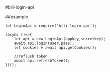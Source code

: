 #bili-login-api  

##example  
```$xslt  
let LoginApi = require('bili-login-api');

(async ()=>{
    let api = new LoginApi(appkey,secretkey);
    await api.login(user,pass);
    let cookies = await api.getCookies();
    
    //reflush token
    await api.refreshToken();
})();
```
